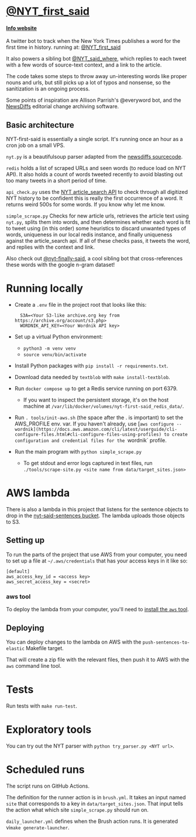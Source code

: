 # [@NYT_first_said](https://twitter.com/NYT_first_said)

#### [Info website](https://maxbittker.github.io/nyt-first-said/)

A twitter bot to track when the New York Times publishes a word for the first time in history.
running at: [@NYT_first_said](https://twitter.com/NYT_first_said)

It also powers a sibling bot [@NYT_said_where](https://twitter.com/NYT_said_where), which replies to each tweet with a few words of source-text context, and a link to the article.

The code takes some steps to throw away un-interesting words like proper nouns and urls, but still picks up a lot of typos and nonsense, so the sanitization is an ongoing process.

Some points of inspiration are Allison Parrish's @everyword bot, and the [NewsDiffs](http://newsdiffs.org/about/) editorial change archiving software.

## Basic architecture

NYT-first-said is essentially a single script. It's running once an hour as a cron job on a small VPS.

`nyt.py` is a beautifulsoup parser adapted from the [newsdiffs sourcecode](https://github.com/ecprice/newsdiffs).

`redis` holds a list of scraped URLs and seen words (to reduce load on NYT API). It also holds a count of words tweeted recently to avoid blasting out too many tweets in a short period of time.

`api_check.py` uses the [NYT article_search API](https://developer.nytimes.com/) to check through all digitized NYT history to be confident this is really the first occurrence of a word. It returns weird 500s for some words. If you know why let me know.

`simple_scrape.py` Checks for new article urls, retrieves the article text using `nyt.py`, splits them into words, and then determines whether each word is fit to tweet using (in this order) some heuristics to discard unwanted types of words, uniqueness in our local redis instance, and finally uniqueness against the article_search api. If all of these checks pass, it tweets the word, and replies with the context and link.


Also check out [@nyt-finally-said](https://github.com/uniphil/nyt-finally-said), a cool sibling bot that cross-references these words with the google n-gram dataset!

# Running locally

- Create a `.env` file in the project root that looks like this:

        S3A=<Your S3-like archive.org key from https://archive.org/account/s3.php>
        WORDNIK_API_KEY=<Your Wordnik API key>

- Set up a virtual Python environment:
    - `python3 -m venv venv`
    - `source venv/bin/activate`
- Install Python packages with `pip install -r requirements.txt`.
- Download data needed by `textblob` with `make install-textblob`.
- Run `docker compose up` to get a Redis service running on port 6379.
    - If you want to inspect the persistent storage, it's on the host machine at `/var/lib/docker/volumes/nyt-first-said_redis_data/`.
- Run `. tools/init-aws.sh` (the space after the . is important) to set the AWS_PROFILE env. var. If you haven't already, use [`aws configure --wordnik](https://docs.aws.amazon.com/cli/latest/userguide/cli-configure-files.html#cli-configure-files-using-profiles) to create configuration and credential files for the `wordnik` profile.
- Run the main program with `python simple_scrape.py`
    - To get stdout and error logs captured in text files, run `./tools/scrape-site.py <site name from data/target_sites.json>`

# AWS lambda

There is also a lambda in this project that listens for the sentence objects to drop in the [nyt-said-sentences bucket](https://054978852993-rpuykha7.us-west-1.console.aws.amazon.com/s3/buckets/nyt-said-sentences?region=us-west-1&bucketType=general&tab=objects). The lambda uploads those objects to S3.

## Setting up

To run the parts of the project that use AWS from your computer, you need to set up a file at `~/.aws/credentials` that has your access keys in it like so:

    [default]
    aws_access_key_id = <access key>
    aws_secret_access_key = <secret>


### aws tool

To deploy the lambda from your computer, you'll need to [install the `aws` tool](https://docs.aws.amazon.com/cli/latest/userguide/getting-started-install.html).

## Deploying

You can deploy changes to the lambda on AWS with the `push-sentences-to-elastic` Makefile target.

That will create a zip file with the relevant files, then push it to AWS with the `aws` command line tool.

# Tests

Run tests with `make run-test`.

# Exploratory tools

You can try out the NYT parser with `python try_parser.py <NYT url>`.

# Scheduled runs

The script runs on GitHub Actions.

The definition for the runner action is in `brush.yml`. It takes an input named `site` that corresponds to a key in `data/target_sites.json`. That input tells the action what which site `simple_scrape.py` should run on.

`daily_launcher.yml` defines when the Brush action runs. It is generated vi`make generate-launcher`.
